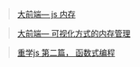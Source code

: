 >[大前端— js 内存](https://blog.csdn.net/dongcehao/article/details/106314629)

>[大前端— 可视化方式的内存管理](https://blog.csdn.net/dongcehao/article/details/106316692)

>[重学js 第二篇， 函数式编程](https://blog.csdn.net/dongcehao/article/details/106247396)
